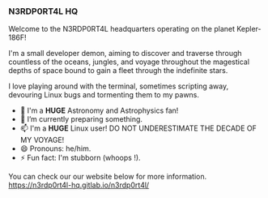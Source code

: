 ### N3RDP0RT4L HQ

Welcome to the N3RDP0RT4L headquarters operating on the planet Kepler-186F!

I'm a small developer demon, aiming to discover and traverse through countless of the oceans, jungles, and voyage throughout the magestical depths of space bound to gain a fleet through the indefinite stars.

I love playing around with the terminal, sometimes scripting away, devouring Linux bugs and tormenting them to my pawns.

- 🔭 I'm a **HUGE** Astronomy and Astrophysics fan!
- 🌱 I’m currently preparing something.
- 📫 I'm a **HUGE** Linux user! DO NOT UNDERESTIMATE THE DECADE OF MY VOYAGE!
- 😄 Pronouns: he/him.
- ⚡ Fun fact: I'm stubborn (whoops !).

You can check our our website below for more information.
https://n3rdp0rt4l-hq.gitlab.io/n3rdp0rt4l/
